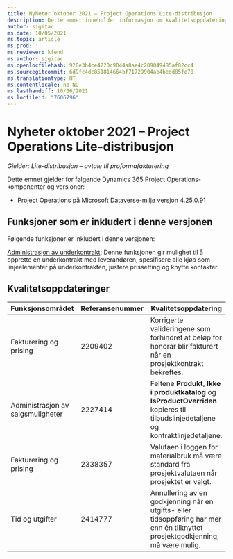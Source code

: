 ```yaml
---
title: Nyheter oktober 2021 – Project Operations Lite-distribusjon
description: Dette emnet inneholder informasjon om kvalitetsoppdateringene som er tilgjengelige i utgivelsen av Project Operations Lite-distribusjon fra oktober 2021.
author: sigitac
ms.date: 10/05/2021
ms.topic: article
ms.prod: ''
ms.reviewer: kfend
ms.author: sigitac
ms.openlocfilehash: 928e3b4ce4220c9044a8ae4c209049485af82cc4
ms.sourcegitcommit: 6d9fc4dc851814664bf71729904ab4bedd85fe70
ms.translationtype: HT
ms.contentlocale: nb-NO
ms.lasthandoff: 10/06/2021
ms.locfileid: "7606796"
---
```

# <a name="whats-new-october-2021---project-operations-lite-deployment"></a>Nyheter oktober 2021 – Project Operations Lite-distribusjon

_Gjelder: Lite-distribusjon – avtale til proformafakturering_

Dette emnet gjelder for følgende Dynamics 365 Project Operations-komponenter og versjoner:

  - Project Operations på Microsoft Dataverse-miljø versjon 4.25.0.91


## <a name="features-included-in-this-release"></a>Funksjoner som er inkludert i denne versjonen

Følgende funksjoner er inkludert i denne versjonen:

[Administrasjon av underkontrakt](../subcontracting/managing-subcontracts-overview.md): Denne funksjonen gir mulighet til å opprette en underkontrakt med leverandøren, spesifisere alle kjøp som linjeelementer på underkontrakten, justere prissetting og knytte kontakter.


## <a name="quality-updates"></a>Kvalitetsoppdateringer

| **Funksjonsområdet** | **Referansenummer** | **Kvalitetsoppdatering** |
| --- | --- | --- |
| Fakturering og prising | 2209402 | Korrigerte valideringene som forhindret at beløp for honorar blir fakturert når en prosjektkontrakt bekreftes. |
|   Administrasjon av salgsmuligheter | 2227414 | Feltene **Produkt**, **Ikke i produktkatalog** og **IsProductOverriden** kopieres til tilbudslinjedetaljene og kontraktlinjedetaljene. |
| Fakturering og prising | 2338357 | Valutaen i loggen for materialbruk må være standard fra prosjektvalutaen når prosjektet er valgt. |
| Tid og utgifter | 2414777 | Annullering av en godkjenning når en utgifts- eller tidsoppføring har mer enn én tilknyttet prosjektgodkjenning, må være mulig. |
